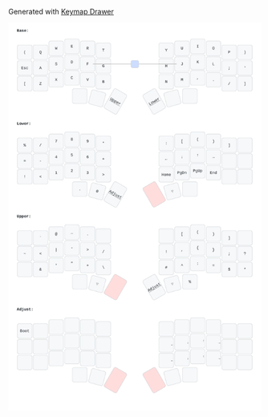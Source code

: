Generated with [Keymap Drawer](https://github.com/caksoylar/keymap-drawer)

![Keymap](./keymap-drawer.svg)
